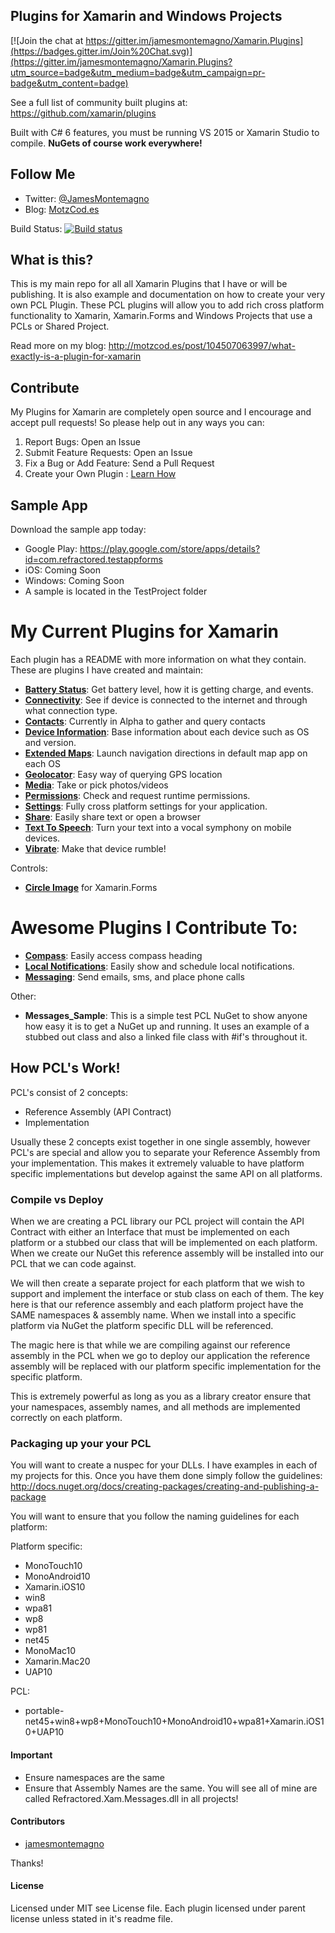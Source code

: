 ## Plugins for Xamarin and Windows Projects

[![Join the chat at https://gitter.im/jamesmontemagno/Xamarin.Plugins](https://badges.gitter.im/Join%20Chat.svg)](https://gitter.im/jamesmontemagno/Xamarin.Plugins?utm_source=badge&utm_medium=badge&utm_campaign=pr-badge&utm_content=badge)

See a full list of community built plugins at: https://github.com/xamarin/plugins

Built with C# 6 features, you must be running VS 2015 or Xamarin Studio to compile. **NuGets of course work everywhere!**

## Follow Me
* Twitter: [@JamesMontemagno](http://twitter.com/jamesmontemagno)
* Blog: [MotzCod.es](http://motzcod.es)


Build Status: [![Build status](https://ci.appveyor.com/api/projects/status/w752ll1uen9kvl5l?svg=true)](https://ci.appveyor.com/project/JamesMontemagno/xamarin-plugins)

## What is this?
This is my main repo for all all Xamarin Plugins that I have or will be publishing. It is also example and documentation on how to create your very own PCL Plugin. These PCL plugins will allow you to add rich cross platform functionality to Xamarin, Xamarin.Forms and Windows Projects that use a PCLs or Shared Project.

Read more on my blog: http://motzcod.es/post/104507063997/what-exactly-is-a-plugin-for-xamarin

## Contribute
My Plugins for Xamarin are completely open source and I encourage and accept pull requests! So please help out in any ways you can:

1. Report Bugs: Open an Issue
2. Submit Feature Requests: Open an Issue
3. Fix a Bug or Add Feature: Send a Pull Request
4. Create your Own Plugin : [Learn How](https://github.com/xamarin/plugins)

## Sample App
Download the sample app today:
* Google Play: https://play.google.com/store/apps/details?id=com.refractored.testappforms
* iOS: Coming Soon
* Windows: Coming Soon
* A sample is located in the TestProject folder

# My Current Plugins for Xamarin
Each plugin has a README with more information on what they contain. These are plugins I have created and maintain:
* **[Battery Status](https://github.com/jamesmontemagno/Xamarin.Plugins/tree/master/Battery)**: Get battery level, how it is getting charge, and events.
* **[Connectivity](https://github.com/jamesmontemagno/Xamarin.Plugins/tree/master/Connectivity)**: See if device is connected to the internet and through what connection type.
* **[Contacts](https://github.com/jamesmontemagno/Xamarin.Plugins/tree/master/Contacts)**: Currently in Alpha to gather and query contacts
* **[Device Information](https://github.com/jamesmontemagno/Xamarin.Plugins/tree/master/DeviceInfo)**: Base information about each device such as OS and version.
* **[Extended Maps](https://github.com/jamesmontemagno/Xamarin.Plugins/tree/master/ExternalMaps)**: Launch navigation directions in default map app on each OS
* **[Geolocator](https://github.com/jamesmontemagno/Xamarin.Plugins/tree/master/Geolocator)**: Easy way of querying GPS location
* **[Media](https://github.com/jamesmontemagno/Xamarin.Plugins/tree/master/Media)**: Take or pick photos/videos
* **[Permissions](https://github.com/jamesmontemagno/Xamarin.Plugins/tree/master/Permissions)**: Check and request runtime permissions.
* **[Settings](https://github.com/jamesmontemagno/Xamarin.Plugins/tree/master/Settings)**: Fully cross platform settings for your application.
* **[Share](https://github.com/jguertl/SharePlugin)**: Easily share text or open a browser
* **[Text To Speech](https://github.com/jamesmontemagno/Xamarin.Plugins/tree/master/TextToSpeech)**: Turn your text into a vocal symphony on mobile devices.
* **[Vibrate](https://github.com/jamesmontemagno/Xamarin.Plugins/tree/master/Vibrate)**: Make that device rumble!

Controls:
* **[Circle Image](https://github.com/jamesmontemagno/Xamarin.Plugins/tree/master/ImageCircle)** for Xamarin.Forms


# Awesome Plugins I Contribute To:
* **[Compass](https://github.com/JarleySoft/Xamarin.Plugins/tree/master/Compass)**: Easily access compass heading
* **[Local Notifications](https://github.com/edsnider/Xamarin.Plugins/tree/master/Notifier)**: Easily show and schedule local notifications.
* **[Messaging](https://github.com/cjlotz/Xamarin.Plugins/tree/master/Messaging)**: Send emails, sms, and place phone calls

Other:
* **Messages_Sample**: This is a simple test PCL NuGet to show anyone how easy it is to get a NuGet up and running. It uses an example of a stubbed out class and also a linked file class with #if's throughout it.


## How PCL's Work!

PCL's consist of 2 concepts:

* Reference Assembly (API Contract)
* Implementation

Usually these 2 concepts exist together in one single assembly, however PCL's are special and allow you to separate your Reference Assembly from your implementation. This makes it extremely valuable to have platform specific implementations but develop against the same API on all platforms.

### Compile vs Deploy

When we are creating a PCL library our PCL project will contain the API Contract with either an Interface that must be implemented on each platform or a stubbed our class that will be implemented on each platform. When we create our NuGet this reference assembly will be installed into our PCL that we can code against. 

We will then create a separate project for each platform that we wish to support and implement the interface or stub class on each of them. The key here is that our reference assembly and each platform project have the SAME namespaces & assembly name. When we install into a specific platform via NuGet the platform specific DLL will be referenced.

The magic here is that while we are compiling against our reference assembly in the PCL when we go to deploy our application the reference assembly will be replaced with our platform specific implementation for the specific platform.

This is extremely powerful as long as you as a library creator ensure that your namespaces, assembly names, and all methods are implemented correctly on each platform.

### Packaging up your your PCL

You will want to create a nuspec for your DLLs. I have examples in each of my projects for this. Once you have them done simply follow the guidelines: http://docs.nuget.org/docs/creating-packages/creating-and-publishing-a-package

You will want to ensure that you follow the naming guidelines for each platform:

Platform specific: 

* MonoTouch10
* MonoAndroid10
* Xamarin.iOS10 
* win8
* wpa81
* wp8
* wp81
* net45
* MonoMac10
* Xamarin.Mac20
* UAP10

PCL:
* portable-net45+win8+wp8+MonoTouch10+MonoAndroid10+wpa81+Xamarin.iOS10+UAP10

#### Important

* Ensure namespaces are the same
* Ensure that Assembly Names are the same. You will see all of mine are called Refractored.Xam.Messages.dll in all projects!

#### Contributors
* [jamesmontemagno](https://github.com/jamesmontemagno)

Thanks!

#### License
Licensed under MIT see License file. Each plugin licensed under parent license unless stated in it's readme file.
